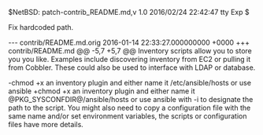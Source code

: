 $NetBSD: patch-contrib_README.md,v 1.0 2016/02/24 22:42:47 tty Exp $

Fix hardcoded path.

--- contrib/README.md.orig	2016-01-14 22:33:27.000000000 +0000
+++ contrib/README.md
@@ -5,7 +5,7 @@ Inventory scripts allow you to store you
 you like.  Examples include discovering inventory from EC2 or pulling it from
 Cobbler.  These could also be used to interface with LDAP or database.
 
-chmod +x an inventory plugin and either name it /etc/ansible/hosts or use ansible
+chmod +x an inventory plugin and either name it @PKG_SYSCONFDIR@/ansible/hosts or use ansible
 with -i to designate the path to the script. You might also need to copy a configuration
 file with the same name and/or set environment variables, the scripts or configuration
 files have more details.
